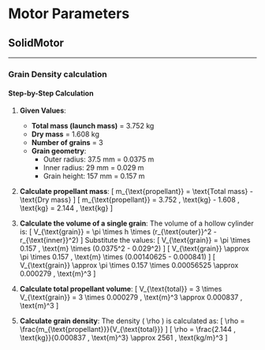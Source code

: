 # Motor Parameters

## SolidMotor

---

### Grain Density calculation

#### Step-by-Step Calculation

1. **Given Values**:
   - **Total mass (launch mass)** = 3.752 kg
   - **Dry mass** = 1.608 kg
   - **Number of grains** = 3
   - **Grain geometry**:
     - Outer radius: 37.5 mm = 0.0375 m
     - Inner radius: 29 mm = 0.029 m
     - Grain height: 157 mm = 0.157 m

2. **Calculate propellant mass**:
   \[
   m_{\text{propellant}} = \text{Total mass} - \text{Dry mass}
   \]
   \[
   m_{\text{propellant}} = 3.752 \, \text{kg} - 1.608 \, \text{kg} = 2.144 \, \text{kg}
   \]

3. **Calculate the volume of a single grain**:
   The volume of a hollow cylinder is:
   \[
   V_{\text{grain}} = \pi \times h \times (r_{\text{outer}}^2 - r_{\text{inner}}^2)
   \]
   Substitute the values:
   \[
   V_{\text{grain}} = \pi \times 0.157 \, \text{m} \times (0.0375^2 - 0.029^2)
   \]
   \[
   V_{\text{grain}} \approx \pi \times 0.157 \, \text{m} \times (0.00140625 - 0.000841)
   \]
   \[
   V_{\text{grain}} \approx \pi \times 0.157 \times 0.00056525 \approx 0.000279 \, \text{m}^3
   \]

4. **Calculate total propellant volume**:
   \[
   V_{\text{total}} = 3 \times V_{\text{grain}} = 3 \times 0.000279 \, \text{m}^3 \approx 0.000837 \, \text{m}^3
   \]

5. **Calculate grain density**:
   The density \( \rho \) is calculated as:
   \[
   \rho = \frac{m_{\text{propellant}}}{V_{\text{total}}}
   \]
   \[
   \rho = \frac{2.144 \, \text{kg}}{0.000837 \, \text{m}^3} \approx 2561 \, \text{kg/m}^3
   \]


